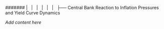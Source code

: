 ####### |   |   |   |   |   |   ├── Central Bank Reaction to Inflation Pressures and Yield Curve Dynamics

*Add content here*
